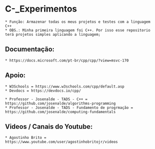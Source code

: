 # C-_Experimentos
    * Função: Armazenar todas os meus projetos e testes com a linguagem C++
    * OBS.: Minha primeira linguagem foi C++. Por isso esse repositorio terá projetos simples aplicando a linguagem;

## Documentação:
    * https://docs.microsoft.com/pt-br/cpp/cpp/?view=msvc-170

## Apoio:
    * W3Schools = https://www.w3schools.com/cpp/default.asp
    * Devdocs = https://devdocs.io/cpp/
    
    * Professor - Josenalde - TADS - C++ = https://github.com/josenalde/algorithms-programming
    * Professor - Josenalde - TADS - Fundamento de progrmação = https://github.com/josenalde/computing-fundamentals

## Videos / Canais do Youtube:
    * Agostinho Brito = https://www.youtube.com/user/agostinhobritojr/videos
    
